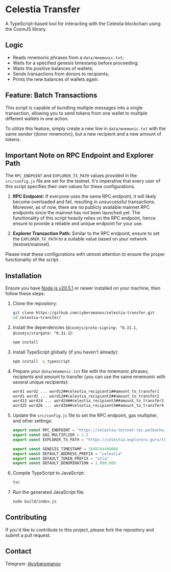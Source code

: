 # Celestia Transfer

A TypeScript-based tool for interacting with the Celestia blockchain using the CosmJS library.

## Logic
- Reads mnemonic phrases from a `data/mnemonic.txt`;
- Waits for a specified genesis timestamp before proceeding;
- Waits the positive balances of wallets;
- Sends transactions from donors to recipients;
- Prints the new balances of wallets again.

## Feature: Batch Transactions

This script is capable of bundling multiple messages into a single transaction, allowing you to send tokens from one wallet to multiple different wallets in one action. 

To utilize this feature, simply create a new line in `data/mnemonic.txt` with the same sender (donor mnemonic), but a new recipient and a new amount of tokens.

## Important Note on RPC Endpoint and Explorer Path

The `RPC_ENDPOINT` and `EXPLORER_TX_PATH` values provided in the `src/config.js` file are set for the testnet. It's imperative that every user of this script specifies their own values for these configurations.

1. **RPC Endpoint:** If everyone uses the same RPC endpoint, it will likely become overloaded and fail, resulting in unsuccessful transactions. Moreover, as of now, there are no publicly available mainnet RPC endpoints since the mainnet has not been launched yet. The functionality of this script heavily relies on the RPC endpoint, hence ensure to provide a reliable and unique endpoint for your use.


2. **Explorer Transaction Path:** Similar to the RPC endpoint, ensure to set the `EXPLORER_TX_PATH` to a suitable value based on your network (testnet/mainnet).

Please treat these configurations with utmost attention to ensure the proper functionality of the script.

## Installation

Ensure you have [Node.js v20.5.1](https://nodejs.org/) or newer installed on your machine, then follow these steps:

1. Clone the repository:
    ```bash
    git clone https://github.com/cyberomanov/celestia-transfer.git
    cd celestia-transfer/
    ```

2. Install the dependencies (`@cosmjs/proto-signing: ^0.31.1`, `@cosmjs/stargate: ^0.31.1`):
    ```bash
    npm install
    ```

3. Install TypeScript globally (if you haven't already):
    ```bash
    npm install -g typescript
    ```

4. Prepare your `data/mnemonic.txt` file with the mnemonic phrases, recipients and amount to transfer (you can use the same mnemonic with several unique recipients):

   ```bash
   word1 word2 ... word12##celestia_recipient1##amount_to_transfer1
   word1 word2 ... word12##celestia_recipient2##amount_to_transfer2
   word13 word14 ... word24##celestia_recipient3##amount_to_transfer3
   word25 word26 ... word36##celestia_recipient4##amount_to_transfer4
   ```
   
5. Update the `src/config.js` file to set the RPC endpoint, gas multiplier, and other settings:

   ```javascript
   export const RPC_ENDPOINT = "https://celestia-testnet-rpc.polkachu.com"
   export const GAS_MULTIPLIER = 1.5
   export const EXPLORER_TX_PATH = "https://celestia.explorers.guru/transaction"
   
   export const GENESIS_TIMESTAMP = 1698764400000
   export const DEFAULT_ADDRESS_PREFIX = "celestia"
   export const DEFAULT_TOKEN_PREFIX = "utia"
   export const DEFAULT_DENOMINATION = 1_000_000
   ```

6. Compile TypeScript to JavaScript:
    ```bash
    tsc
    ```

7. Run the generated JavaScript file:
    ```bash
    node build/index.js
    ```

## Contributing
If you'd like to contribute to this project, please fork the repository and submit a pull request.

## Contact
Telegram: [@cyberomanov](https://t.me/cyberomanov)